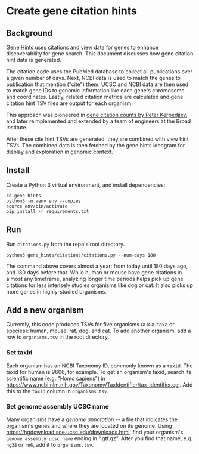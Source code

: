 # Create gene citation hints

## Background
Gene Hints uses citations and view data for genes to enhance discoverability for gene search.  This document discusses how gene citation hint data is generated.

The citation code uses the PubMed database to collect all publications over a given number of days. Next, NCBI data is used to match the genes to publication that mention ("cite") them.  UCSC and NCBI data are then used to match gene IDs to genomic information like each gene's chromosome and coordinates. Lastly, related citation metrics are calculated and gene citation hint TSV files are output for each organism.

This approach was pioneered in [gene citation counts by Peter Kerpedjiev](https://github.com/pkerpedjiev/gene-citation-counts), and later reimplemented and extended by a team of engineers at the Broad Institute.

After these cite hint TSVs are generated, they are combined with view hint TSVs.  The combined data is then fetched by the gene hints ideogram for display and exploration in genomic context.

## Install
Create a Python 3 virtual environment, and install dependencies:
```
cd gene-hints
python3 -m venv env --copies
source env/bin/activate
pip install -r requirements.txt
```

## Run
Run `citations.py` from the repo's root directory.

```
python3 gene_hints/citations/citations.py --num-days 180
```

The command above covers almost a year: from today until 180 days ago, and 180 days before that.  While human or mouse have gene citations in almost any timeframe, analyzing longer time periods helps pick up gene citations for less intensely studies organisms like dog or cat.  It also picks up more genes in highly-studied organisms.

## Add a new organism
Currently, this code produces TSVs for five organisms (a.k.a. taxa or species): human, mouse, rat, dog, and cat. To add another organism, add a row to `organisms.tsv` in the root directory.

###  Set taxid
Each organism has an NCBI Taxonomy ID, commonly known as a `taxid`.  The taxid for human is 9606, for example.  To get an organism's taxid, search its scientific name (e.g. "Homo sapiens") in https://www.ncbi.nlm.nih.gov/Taxonomy/TaxIdentifier/tax_identifier.cgi.  Add this to the `taxid` column in `organisms.tsv`.

### Set genome assembly UCSC name
Many organisms have a _genome annotation_ -- a file that indicates the organism's genes and where they are located on its genome.  Using https://hgdownload.soe.ucsc.edu/downloads.html, find your organism's `genome assembly ucsc name` ending in ".gtf.gz". After you find that name, e.g. `hg38` or `rn6`, add it to `organisms.tsv`.
